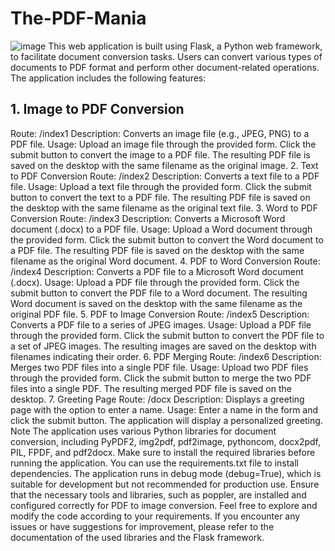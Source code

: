 # The-PDF-Mania
![image](https://github.com/Ali-Hasan-Khan28/The-PDF-Mania/assets/101451471/020ff314-2ef2-42a0-aea6-ebe24712fa27)
This web application is built using Flask, a Python web framework, to facilitate document conversion tasks. Users can convert various types of documents to PDF format and perform other document-related operations. The application includes the following features:

## 1. Image to PDF Conversion
Route: /index1
Description: Converts an image file (e.g., JPEG, PNG) to a PDF file.
Usage:
Upload an image file through the provided form.
Click the submit button to convert the image to a PDF file.
The resulting PDF file is saved on the desktop with the same filename as the original image.
2. Text to PDF Conversion
Route: /index2
Description: Converts a text file to a PDF file.
Usage:
Upload a text file through the provided form.
Click the submit button to convert the text to a PDF file.
The resulting PDF file is saved on the desktop with the same filename as the original text file.
3. Word to PDF Conversion
Route: /index3
Description: Converts a Microsoft Word document (.docx) to a PDF file.
Usage:
Upload a Word document through the provided form.
Click the submit button to convert the Word document to a PDF file.
The resulting PDF file is saved on the desktop with the same filename as the original Word document.
4. PDF to Word Conversion
Route: /index4
Description: Converts a PDF file to a Microsoft Word document (.docx).
Usage:
Upload a PDF file through the provided form.
Click the submit button to convert the PDF file to a Word document.
The resulting Word document is saved on the desktop with the same filename as the original PDF file.
5. PDF to Image Conversion
Route: /index5
Description: Converts a PDF file to a series of JPEG images.
Usage:
Upload a PDF file through the provided form.
Click the submit button to convert the PDF file to a set of JPEG images.
The resulting images are saved on the desktop with filenames indicating their order.
6. PDF Merging
Route: /index6
Description: Merges two PDF files into a single PDF file.
Usage:
Upload two PDF files through the provided form.
Click the submit button to merge the two PDF files into a single PDF.
The resulting merged PDF file is saved on the desktop.
7. Greeting Page
Route: /docx
Description: Displays a greeting page with the option to enter a name.
Usage:
Enter a name in the form and click the submit button.
The application will display a personalized greeting.
Note
The application uses various Python libraries for document conversion, including PyPDF2, img2pdf, pdf2image, pythoncom, docx2pdf, PIL, FPDF, and pdf2docx.
Make sure to install the required libraries before running the application. You can use the requirements.txt file to install dependencies.
The application runs in debug mode (debug=True), which is suitable for development but not recommended for production use.
Ensure that the necessary tools and libraries, such as poppler, are installed and configured correctly for PDF to image conversion.
Feel free to explore and modify the code according to your requirements. If you encounter any issues or have suggestions for improvement, please refer to the documentation of the used libraries and the Flask framework.
